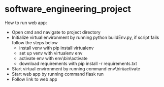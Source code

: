 # software_engineering_project
How to run web app:
- Open cmd and navigate to project directory
- Initialize virtual environment by running python buildEnv.py, if script fails follow the steps below
    - install venv with pip install virtualenv
    - set up venv with virtualenv env
    - activate env with env\bin\activate
    - download requirements with pip install -r requirements.txt
- Start virtual environment by running command env\bin\activate
- Start web app by running command flask run
- Follow link to web app
